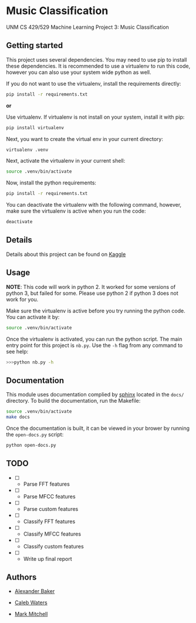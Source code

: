 # Music Classification

UNM CS 429/529 Machine Learning Project 3: Music Classification


## Getting started

This project uses several dependencies. You may need to use pip to install these dependencies.
It is recommended to use a virtualenv to run this code, however you can also use your system wide python as well.

If you do not want to use the virtualenv, install the requirements directly:

```bash
pip install -r requirements.txt
```

**or**

Use virtualenv. If virtualenv is not install on your system, install it with pip:

```bash
pip install virtualenv
```

Next, you want to create the virtual env in your current directory:

```bash
virtualenv .venv
```

Next, activate the virtualenv in your current shell:

```bash
source .venv/bin/activate
```

Now, install the python requirements:

```bash
pip install -r requirements.txt
```

You can deactivate the virtualenv with the following command, however, make sure the virtualenv is active when you run the code:

```bash
deactivate
```

## Details

Details about this project can be found on [Kaggle](https://inclass.kaggle.com/c/cs529-project2)


## Usage

**NOTE**: This code will work in python 2. It worked for some versions of python 3, but failed for some. Please use python 2 if python 3 does not work for you.

Make sure the virtualenv is active before you try running the python code. You can activate it by:

```bash
source .venv/bin/activate
```

Once the virtualenv is activated, you can run the python script. The main entry point for this project is `nb.py`. Use the `-h` flag from any command to see help:

```bash
>>>python nb.py -h
```


## Documentation

This module uses documentation complied by [sphinx](http://www.sphinx-doc.org/en/stable/) located in the `docs/` directory. To build the documentation, run the Makefile:

```bash
source .venv/bin/activate
make docs
```

Once the documentation is built, it can be viewed in your brower by running the `open-docs.py` script:

```bash
python open-docs.py
```


## TODO

- [ ] - Parse FFT features
- [ ] - Parse MFCC features
- [ ] - Parse custom features
- [ ] - Classify FFT features
- [ ] - Classify MFCC features
- [ ] - Classify custom features
- [ ] - Write up final report


## Authors

* [Alexander Baker](mailto:alexebaker@unm.edu)

* [Caleb Waters](mailto:waterscaleb@unm.edu)

* [Mark Mitchell](mailto:mamitchell@unm.edu)
